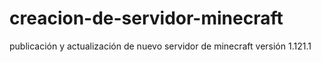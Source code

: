 # creacion-de-servidor-minecraft
publicación y actualización de nuevo servidor de minecraft versión 1.121.1
